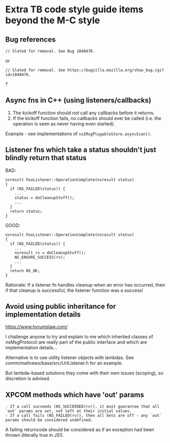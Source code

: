# Extra TB code style guide items beyond the M-C style


## Bug references

```
// Slated for removal. See Bug 1848476.
```
or
```
// Slated for removal. See https://bugzilla.mozilla.org/show_bug.cgi?id=1848476.
```
?

## Async fns in C++ (using listeners/callbacks)

1. The kickoff function should _not_ call any callbacks before it returns.
2. If the kickoff function fails, no callbacks should ever be called (i.e. the
operation is seen as never having even started).

Example - see implementations of `nsIMsgPlugableStore.asyncScan()`.

## Listener fns which take a status shouldn't just blindly return that status

BAD:
```
nsresult FooListener::OperationComplete(nsresult status)
{
  if (NS_FAILED(status)) {
    ...
    status = doCleanupStuff();
    ...
  }
  return status;
}
```

GOOD:
```
nsresult FooListener::OperationComplete(nsresult status)
{
  if (NS_FAILED(status)) {
    ...
    nsresult rv = doCleanupStuff();
    NS_ENSURE_SUCCESS(rv);
    ...
  }
  return NS_OK;
}
```

Rationale: If a listener fn handles cleanup when an error has occurred, then
if that cleanup is successful, the listener function was a success!

## Avoid using public inheritance for implementation details

https://www.hyrumslaw.com/

I challenge anyone to try and explain to me which inherited classes of nsMsgProtocol are really part of the public interface and which are implementation details...

Alternative is to use utility listener objects with lambdas.
See comm/mailnews/base/src/UrlListener.h for an example.

But lambda-based solutions they come with their own issues (scoping), so discretion
is advised.


## XPCOM methods which have 'out' params

```
- If a call succeeds (NS_SUCCEEDED(rv)), it must guarantee that all `out` params are set, not left at their initial values.
- If a call fails (NS_FAILED(rv)), then all bets are off - any `out` params should be considered undefined.
```

A failing returncode should be considered as if an exception had been thrown (literally true in JS!).
